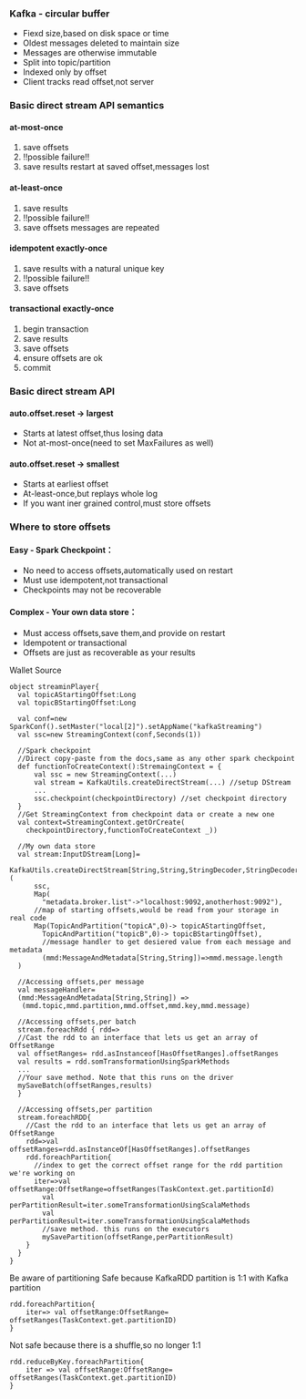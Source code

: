 ### Kafka - circular buffer
- Fiexd size,based on disk space or time
- Oldest messages deleted to maintain size
- Messages are otherwise immutable
- Split into topic/partition
- Indexed only by offset
- Client tracks read offset,not server

### Basic direct stream API semantics
#### at-most-once
1. save offsets
2. !!possible failure!!
3. save results
restart at saved offset,messages lost

#### at-least-once
1. save results
2. !!possible failure!!
3. save offsets
messages are repeated

#### idempotent exactly-once
1. save results with a natural unique key
2. !!possible failure!!
3. save offsets

#### transactional exactly-once
1. begin transaction
2. save results
3. save offsets
4. ensure offsets are ok
5. commit

### Basic direct stream API
#### auto.offset.reset -> largest
- Starts at latest offset,thus losing data
- Not at-most-once(need to set MaxFailures as well)

#### auto.offset.reset -> smallest
- Starts at earliest offset
- At-least-once,but replays whole log
- If you want iner grained control,must store offsets

### Where to store offsets
#### Easy - Spark Checkpoint：
- No need to access offsets,automatically used on restart
- Must use idempotent,not transactional
- Checkpoints may not be recoverable
#### Complex - Your own data store：
- Must access offsets,save them,and provide on restart
- Idempotent or transactional
- Offsets are just as recoverable as your results



Wallet Source
```
object streaminPlayer{
  val topicAStartingOffset:Long
  val topicBStartingOffset:Long

  val conf=new SparkConf().setMaster("local[2]").setAppName("kafkaStreaming")
  val ssc=new StreamingContext(conf,Seconds(1))

  //Spark checkpoint
  //Direct copy-paste from the docs,same as any other spark checkpoint
  def functionToCreateContext():StremaingContext = {
      val ssc = new StreamingContext(...)
      val stream = KafkaUtils.createDirectStream(...) //setup DStream
      ...
      ssc.checkpoint(checkpointDirectory) //set checkpoint directory
  }
  //Get StreamingContext from checkpoint data or create a new one
  val context=StreamingContext.getOrCreate(
    checkpointDirectory,functionToCreateContext _))
  
  //My own data store
  val stream:InputDStream[Long]=
    KafkaUtils.createDirectStream[String,String,StringDecoder,StringDecoder,Long](
      ssc,
      Map(
        "metadata.broker.list"->"localhost:9092,anotherhost:9092"),
      //map of starting offsets,would be read from your storage in real code
      Map(TopicAndPartition("topicA",0)-> topicAStartingOffset,
        TopicAndPartition("topicB",0)-> topicBStartingOffset),
        //message handler to get desiered value from each message and metadata
        (mmd:MessageAndMetadata[String,String])=>mmd.message.length
  )

  //Accessing offsets,per message
  val messageHandler=
  (mmd:MessageAndMetadata[String,String]) =>
   (mmd.topic,mmd.partition,mmd.offset,mmd.key,mmd.message)
   
  //Accessing offsets,per batch
  stream.foreachRdd { rdd=>
  //Cast the rdd to an interface that lets us get an array of OffsetRange
  val offsetRanges= rdd.asInstanceof[HasOffsetRanges].offsetRanges
  val results = rdd.somTransformationUsingSparkMethods
  ...
  //Your save method. Note that this runs on the driver
  mySaveBatch(offsetRanges,results)
  }
  
  //Accessing offsets,per partition
  stream.foreachRDD{
    //Cast the rdd to an interface that lets us get an array of OffsetRange
    rdd=>val offsetRanges=rdd.asInstanceOf[HasOffsetRanges].offsetRanges
    rdd.foreachPartition{
      //index to get the correct offset range for the rdd partition we're working on
      iter=>val offsetRange:OffsetRange=offsetRanges(TaskContext.get.partitionId)
        val perPartitionResult=iter.someTransformationUsingScalaMethods
        val perPartitionResult=iter.someTransformationUsingScalaMethods
        //save method. this runs on the executors
        mySavePartition(offsetRange,perPartitionResult)
    }
  }
}
```
Be aware of partitioning
Safe because KafkaRDD partition is 1:1 with Kafka partition
```
rdd.foreachPartition{
    iter=> val offsetRange:OffsetRange= offsetRanges(TaskContext.get.partitionID)
}
```
Not safe because there is a shuffle,so no longer 1:1
```
rdd.reduceByKey.foreachPartition{
    iter => val offsetRange:OffsetRange= offsetRanges(TaskContext.get.partitionID)
}
```

